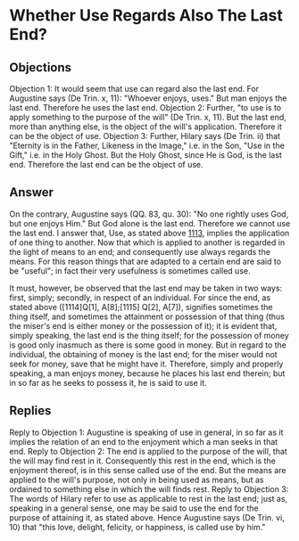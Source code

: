 # Whether Use Regards Also The Last End?
## Objections
Objection 1: It would seem that use can regard also the last end. For Augustine says (De Trin. x, 11): "Whoever enjoys, uses." But man enjoys the last end. Therefore he uses the last end.
Objection 2: Further, "to use is to apply something to the purpose of the will" (De Trin. x, 11). But the last end, more than anything else, is the object of the will's application. Therefore it can be the object of use.
Objection 3: Further, Hilary says (De Trin. ii) that "Eternity is in the Father, Likeness in the Image," i.e. in the Son, "Use in the Gift," i.e. in the Holy Ghost. But the Holy Ghost, since He is God, is the last end. Therefore the last end can be the object of use.
## Answer
On the contrary, Augustine says (QQ. 83, qu. 30): "No one rightly uses God, but one enjoys Him." But God alone is the last end. Therefore we cannot use the last end.
I answer that, Use, as stated above [1113](A[1]), implies the application of one thing to another. Now that which is applied to another is regarded in the light of means to an end; and consequently use always regards the means. For this reason things that are adapted to a certain end are said to be "useful"; in fact their very usefulness is sometimes called use.

It must, however, be observed that the last end may be taken in two ways: first, simply; secondly, in respect of an individual. For since the end, as stated above ([1114]Q[1], A[8];[1115] Q[2], A[7]), signifies sometimes the thing itself, and sometimes the attainment or possession of that thing (thus the miser's end is either money or the possession of it); it is evident that, simply speaking, the last end is the thing itself; for the possession of money is good only inasmuch as there is some good in money. But in regard to the individual, the obtaining of money is the last end; for the miser would not seek for money, save that he might have it. Therefore, simply and properly speaking, a man enjoys money, because he places his last end therein; but in so far as he seeks to possess it, he is said to use it.
## Replies
Reply to Objection 1: Augustine is speaking of use in general, in so far as it implies the relation of an end to the enjoyment which a man seeks in that end.
Reply to Objection 2: The end is applied to the purpose of the will, that the will may find rest in it. Consequently this rest in the end, which is the enjoyment thereof, is in this sense called use of the end. But the means are applied to the will's purpose, not only in being used as means, but as ordained to something else in which the will finds rest.
Reply to Objection 3: The words of Hilary refer to use as applicable to rest in the last end; just as, speaking in a general sense, one may be said to use the end for the purpose of attaining it, as stated above. Hence Augustine says (De Trin. vi, 10) that "this love, delight, felicity, or happiness, is called use by him."
